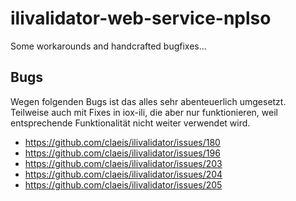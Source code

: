 # ilivalidator-web-service-nplso
Some workarounds and handcrafted bugfixes...

## Bugs
Wegen folgenden Bugs ist das alles sehr abenteuerlich umgesetzt. Teilweise auch mit Fixes in iox-ili, die aber nur funktionieren, weil entsprechende Funktionalität nicht weiter verwendet wird.


- https://github.com/claeis/ilivalidator/issues/180
- https://github.com/claeis/ilivalidator/issues/196
- https://github.com/claeis/ilivalidator/issues/203
- https://github.com/claeis/ilivalidator/issues/204
- https://github.com/claeis/ilivalidator/issues/205

